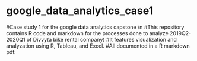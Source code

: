 # google_data_analytics_case1
#Case study 1 for the google data analytics capstone /n
#This repository contains R code and markdown for the processes done to analyze 2019Q2-2020Q1 of Divvy(a bike rental company)
#It features visualization and analyzation using R, Tableau, and Excel.
#All documented in a R markdown pdf.
